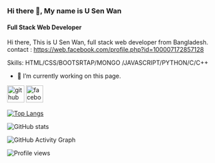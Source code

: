 ### Hi there 👋, My name is U Sen Wan
#### Full Stack Web Developer
Hi there,
This is U Sen Wan, full stack web developer from Bangladesh.
contact : https://web.facebook.com/profile.php?id=100007172857128

Skills: HTML/CSS/BOOTSRTAP/MONGO /JAVASCRIPT/PYTHON/C/C++

- 🔭 I’m currently working on this page. 


[<img src='https://cdn.jsdelivr.net/npm/simple-icons@3.0.1/icons/github.svg' alt='github' height='40'>](https://github.com/SenWan)  [<img src='https://cdn.jsdelivr.net/npm/simple-icons@3.0.1/icons/facebook.svg' alt='facebook' height='40'>](https://www.facebook.com/https://web.facebook.com/profile.php?id=100007172857128)  

[![Top Langs](https://github-readme-stats.vercel.app/api/top-langs/?username=SenWan)](https://github.com/anuraghazra/github-readme-stats)

![GitHub stats](https://github-readme-stats.vercel.app/api?username=SenWan&show_icons=true)  

![GitHub Activity Graph](https://activity-graph.herokuapp.com/graph?username=SenWan)  

![Profile views](https://gpvc.arturio.dev/SenWan)  

